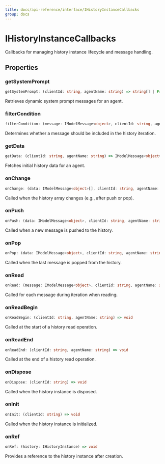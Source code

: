 ```yaml
---
title: docs/api-reference/interface/IHistoryInstanceCallbacks
group: docs
---
```


# IHistoryInstanceCallbacks

Callbacks for managing history instance lifecycle and message handling.

## Properties

### getSystemPrompt

```ts
getSystemPrompt: (clientId: string, agentName: string) => string[] | Promise<string[]>
```

Retrieves dynamic system prompt messages for an agent.

### filterCondition

```ts
filterCondition: (message: IModelMessage<object>, clientId: string, agentName: string) => boolean | Promise<boolean>
```

Determines whether a message should be included in the history iteration.

### getData

```ts
getData: (clientId: string, agentName: string) => IModelMessage<object>[] | Promise<IModelMessage<object>[]>
```

Fetches initial history data for an agent.

### onChange

```ts
onChange: (data: IModelMessage<object>[], clientId: string, agentName: string) => void
```

Called when the history array changes (e.g., after push or pop).

### onPush

```ts
onPush: (data: IModelMessage<object>, clientId: string, agentName: string) => void
```

Called when a new message is pushed to the history.

### onPop

```ts
onPop: (data: IModelMessage<object>, clientId: string, agentName: string) => void
```

Called when the last message is popped from the history.

### onRead

```ts
onRead: (message: IModelMessage<object>, clientId: string, agentName: string) => void
```

Called for each message during iteration when reading.

### onReadBegin

```ts
onReadBegin: (clientId: string, agentName: string) => void
```

Called at the start of a history read operation.

### onReadEnd

```ts
onReadEnd: (clientId: string, agentName: string) => void
```

Called at the end of a history read operation.

### onDispose

```ts
onDispose: (clientId: string) => void
```

Called when the history instance is disposed.

### onInit

```ts
onInit: (clientId: string) => void
```

Called when the history instance is initialized.

### onRef

```ts
onRef: (history: IHistoryInstance) => void
```

Provides a reference to the history instance after creation.
